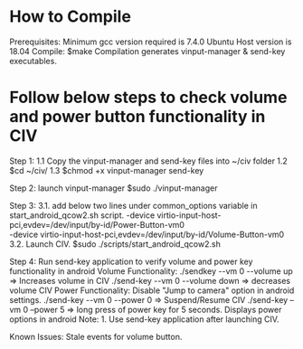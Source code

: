 How to Compile
==============
Prerequisites:
    Minimum gcc version required is 7.4.0
    Ubuntu Host version is 18.04
Compile:
    $make
    Compilation generates vinput-manager & send-key executables.

Follow below steps to check volume and power button functionality in CIV
========================================================================
Step 1:
        1.1 Copy the vinput-manager and send-key files into ~/civ folder
        1.2 $cd ~/civ/
        1.3 $chmod +x vinput-manager send-key

Step 2: launch vinput-manager
    $sudo ./vinput-manager

Step 3:
    3.1. add below two lines under common_options variable in start_android_qcow2.sh script.
          -device virtio-input-host-pci,evdev=/dev/input/by-id/Power-Button-vm0 \
          -device virtio-input-host-pci,evdev=/dev/input/by-id/Volume-Button-vm0 \
    3.2. Launch CIV. $sudo ./scripts/start_android_qcow2.sh

Step 4:
    Run send-key application to verify volume and power key functionality in android
    Volume Functionality:
            ./sendkey --vm 0 --volume up	=> Increases volume in CIV
            ./send-key --vm 0 --volume down  => decreases volume CIV
    Power Functionality:
            Disable "Jump to camera" option in android settings.
            ./send-key --vm 0 --power 0	=> Suspend/Resume CIV
		    ./send-key –vm 0 –power 5	=> long press of power key for 5 seconds.
                                           Displays power options in android
Note:
    1. Use send-key application after launching CIV.

Known Issues:
    Stale events for volume button.
